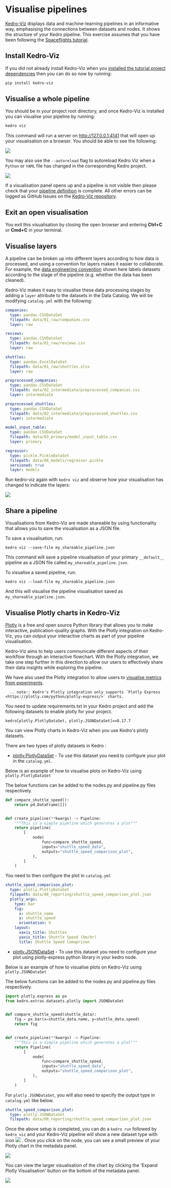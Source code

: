 # Visualise pipelines

[Kedro-Viz](https://github.com/kedro-org/kedro-viz) displays data and machine-learning pipelines in an informative way, emphasising the connections between datasets and nodes. It shows the structure of your Kedro pipeline. This exercise assumes that you have been following the [Spaceflights tutorial](spaceflights_tutorial.md).

## Install Kedro-Viz

If you did not already install Kedro-Viz when you [installed the tutorial project dependencies](tutorial_template.md#install-dependencies) then you can do so now by running:
```bash
pip install kedro-viz
```

## Visualise a whole pipeline

You should be in your project root directory, and once Kedro-Viz is installed you can visualise your pipeline by running:
```bash
kedro viz
```

This command will run a server on http://127.0.0.1:4141 that will open up your visualisation on a browser. You should be able to see the following:

![](../meta/images/pipeline_visualisation.png)

You may also use the `--autoreload` flag to autoreload Kedro Viz when a `Python` or `YAML` file has changed in the corresponding Kedro project.

![](../meta/images/kedro_viz_autoreload.gif)

If a visualisation panel opens up and a pipeline is not visible then please check that your [pipeline definition](create_pipelines.md) is complete. All other errors can be logged as GitHub Issues on the [Kedro-Viz repository](https://github.com/kedro-org/kedro-viz).

## Exit an open visualisation

You exit this visualisation by closing the open browser and entering **Ctrl+C** or **Cmd+C** in your terminal.

## Visualise layers

A pipeline can be broken up into different layers according to how data is processed, and using a convention for layers makes it easier to collaborate. For example, the [data engineering convention](../faq/faq.md#what-is-data-engineering-convention) shown here labels datasets according to the stage of the pipeline (e.g. whether the data has been cleaned).

Kedro-Viz makes it easy to visualise these data processing stages by adding a `layer` attribute to the datasets in the Data Catalog. We will be modifying `catalog.yml` with the following:

```yaml
companies:
  type: pandas.CSVDataSet
  filepath: data/01_raw/companies.csv
  layer: raw

reviews:
  type: pandas.CSVDataSet
  filepath: data/01_raw/reviews.csv
  layer: raw

shuttles:
  type: pandas.ExcelDataSet
  filepath: data/01_raw/shuttles.xlsx
  layer: raw

preprocessed_companies:
  type: pandas.CSVDataSet
  filepath: data/02_intermediate/preprocessed_companies.csv
  layer: intermediate

preprocessed_shuttles:
  type: pandas.CSVDataSet
  filepath: data/02_intermediate/preprocessed_shuttles.csv
  layer: intermediate

model_input_table:
  type: pandas.CSVDataSet
  filepath: data/03_primary/model_input_table.csv
  layer: primary

regressor:
  type: pickle.PickleDataSet
  filepath: data/06_models/regressor.pickle
  versioned: true
  layer: models
```

Run kedro-viz again with `kedro viz` and observe how your visualisation has changed to indicate the layers:

![](../meta/images/pipeline_visualisation_with_layers.png)

## Share a pipeline

Visualisations from Kedro-Viz are made shareable by using functionality that allows you to save the visualisation as a JSON file.

To save a visualisation, run:
```
kedro viz --save-file my_shareable_pipeline.json
```

This command will save a pipeline visualisation of your primary `__default__` pipeline as a JSON file called `my_shareable_pipeline.json`.

To visualise a saved pipeline, run:
```
kedro viz --load-file my_shareable_pipeline.json
```

And this will visualise the pipeline visualisation saved as `my_shareable_pipeline.json`.


## Visualise Plotly charts in Kedro-Viz

[Plotly](https://plotly.com/python/) is a free and open source Python library that allows you to make interactive, publication-quality graphs. With the Plotly integration on Kedro-Viz, you can output your interactive charts as part of your pipeline visualisation.

Kedro-Viz aims to help users communicate different aspects of their workflow through an interactive flowchart. With the Plotly integration, we take one step further in this direction to allow our users to effectively share their data insights while exploring the pipeline.

We have also used the Plotly integration to allow users to [visualise metrics from experiments](../logging/experiment_tracking.md).


```eval_rst
  .. note:: Kedro's Plotly integration only supports `Plotly Express <https://plotly.com/python/plotly-express/>` charts.
```

You need to update requirements.txt in your Kedro project and add the following datasets to enable plotly for your project.

`kedro[plotly.PlotlyDataSet, plotly.JSONDataSet]==0.17.7`


You can view Plotly charts in Kedro-Viz when you use Kedro's plotly datasets.

There are two types of plotly datasets in Kedro :
- [plotly.PlotlyDataSet](https://kedro.readthedocs.io/en/stable/kedro.extras.datasets.plotly.PlotlyDataSet.html#kedro.extras.datasets.plotly.PlotlyDataSet) - To use this dataset you need to configure your plot in the `catalog.yml`.

Below is an example of how to visualise plots on Kedro-Viz using `plotly.PlotlyDataSet`

The below functions can be added to the nodes.py and pipeline.py files respectively.

```python
def compare_shuttle_speed():
    return pd.DataFrame([])


def create_pipeline(**kwargs) -> Pipeline:
    """This is a simple pipeline which generates a plot"""
    return pipeline(
        [
            node(
                func=compare_shuttle_speed,
                inputs="shuttle_speed_data",
                outputs="shuttle_speed_comparison_plot",
            ),
        ]
    )
```

You need to then configure the plot in `catalog.yml`

```yaml
shuttle_speed_comparison_plot:
  type: plotly.PlotlyDataSet
  filepath: data/08_reporting/shuttle_speed_comparison_plot.json
  plotly_args:
    type: bar
    fig:
      x: shuttle_name
      y: shuttle_speed
      orientation: h
    layout:
      xaxis_title: Shuttles
      yaxis_title: Shuttle Speed (km/hr)
      title: Shuttle Speed Comaprison
```


- [plotly.JSONDataSet](https://kedro.readthedocs.io/en/stable/kedro.extras.datasets.plotly.JSONDataSet.html#kedro.extras.datasets.plotly.JSONDataSet) - To use this dataset you need to configure your plot using plotly-express python library in your kedro node.


Below is an example of how to visualise plots on Kedro-Viz using `plotly.JSONDataSet`

The below functions can be added to the nodes.py and pipeline.py files respectively.

```python
import plotly.express as px
from kedro.extras.datasets.plotly import JSONDataSet


def compare_shuttle_speed(shuttle_data):
    fig = px.bar(x=shuttle_data.name, y=shuttle_data.speed)
    return fig


def create_pipeline(**kwargs) -> Pipeline:
    """This is a simple pipeline which generates a plot"""
    return Pipeline(
        [
            node(
                func=compare_shuttle_speed,
                inputs="shuttle_speed_data",
                outputs="shuttle_speed_comparison_plot",
            ),
        ]
    )
```

For `plotly.JSONDataSet`, you will also need to specify the output type in `catalog.yml` like below.

```yaml
shuttle_speed_comparison_plot:
  type: plotly.JSONDataSet
  filepath: data/08_reporting/shuttle_speed_comparison_plot.json
```

Once the above setup is completed, you can do a `kedro run` followed by `kedro viz` and your Kedro-Viz pipeline will show a new dataset type with icon ![](../meta/images/plotly-icon.png) . Once you click on the node, you can see a small preview of your Plotly chart in the metadata panel.

![](../meta/images/pipeline_visualisation_plotly.png)



You can view the larger visualisation of the chart by clicking the 'Expand Plotly Visualisation' button on the bottom of the metadata panel.


![](../meta/images/pipeline_visualisation_plotly_expand.png)
